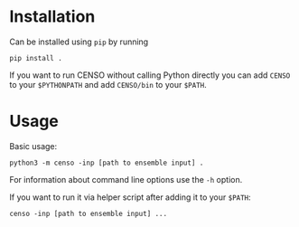 # Installation
Can be installed using `pip` by running

    pip install .

If you want to run CENSO without calling Python directly you can add `CENSO` to your `$PYTHONPATH` and add `CENSO/bin` to your `$PATH`.

# Usage
Basic usage: 

    python3 -m censo -inp [path to ensemble input] .

For information about command line options use the `-h` option.

If you want to run it via helper script after adding it to your `$PATH`:

    censo -inp [path to ensemble input] ...
